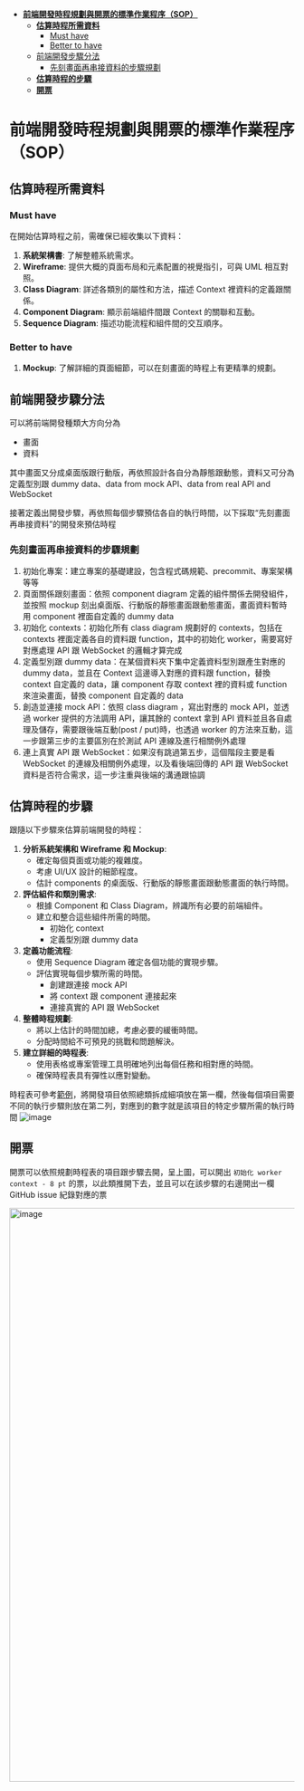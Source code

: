 - [**前端開發時程規劃與開票的標準作業程序（SOP）**](#前端開發時程規劃與開票的標準作業程序sop)
  - [**估算時程所需資料**](#估算時程所需資料)
    - [Must have](#must-have)
    - [Better to have](#better-to-have)
  - [前端開發步驟分法](#前端開發步驟分法)
    - [先刻畫面再串接資料的步驟規劃](#先刻畫面再串接資料的步驟規劃)
  - [**估算時程的步驟**](#估算時程的步驟)
  - [**開票**](#開票)

# **前端開發時程規劃與開票的標準作業程序（SOP）**

## **估算時程所需資料**

### Must have

在開始估算時程之前，需確保已經收集以下資料：

1. **系統架構書**: 了解整體系統需求。
2. **Wireframe**: 提供大概的頁面布局和元素配置的視覺指引，可與 UML 相互對照。
3. **Class Diagram**: 詳述各類別的屬性和方法，描述 Context 裡資料的定義跟關係。
4. **Component Diagram**: 顯示前端組件間跟 Context 的關聯和互動。
5. **Sequence Diagram**: 描述功能流程和組件間的交互順序。

### Better to have

1. **Mockup**: 了解詳細的頁面細節，可以在刻畫面的時程上有更精準的規劃。

## 前端開發步驟分法

可以將前端開發種類大方向分為

- 畫面
- 資料

其中畫面又分成桌面版跟行動版，再依照設計各自分為靜態跟動態，資料又可分為定義型別跟 dummy data、data from mock API、data from real API and WebSocket

接著定義出開發步驟，再依照每個步驟預估各自的執行時間，以下採取“先刻畫面再串接資料”的開發來預估時程

### 先刻畫面再串接資料的步驟規劃

1. 初始化專案：建立專案的基礎建設，包含程式碼規範、precommit、專案架構等等
2. 頁面關係跟刻畫面：依照 component diagram 定義的組件關係去開發組件，並按照 mockup 刻出桌面版、行動版的靜態畫面跟動態畫面，畫面資料暫時用 component 裡面自定義的 dummy data
3. 初始化 contexts：初始化所有 class diagram 規劃好的 contexts，包括在 contexts 裡面定義各自的資料跟 function，其中的初始化 worker，需要寫好對應處理 API 跟 WebSocket 的邏輯才算完成
4. 定義型別跟 dummy data：在某個資料夾下集中定義資料型別跟產生對應的 dummy data，並且在 Context 這邊導入對應的資料跟 function，替換 context 自定義的 data，讓 component 存取 context 裡的資料或 function 來渲染畫面，替換 component 自定義的 data
5. 創造並連接 mock API：依照 class diagram ，寫出對應的 mock API，並透過 worker 提供的方法調用 API，讓其餘的 context 拿到 API 資料並且各自處理及儲存，需要跟後端互動(post / put)時，也透過 worker 的方法來互動，這一步跟第三步的主要區別在於測試 API 連線及進行相關例外處理
6. 連上真實 API 跟 WebSocket：如果沒有跳過第五步，這個階段主要是看 WebSocket 的連線及相關例外處理，以及看後端回傳的 API 跟 WebSocket 資料是否符合需求，這一步注重與後端的溝通跟協調

## **估算時程的步驟**

跟隨以下步驟來估算前端開發的時程：

1. **分析系統架構和 Wireframe 和 Mockup**:
   - 確定每個頁面或功能的複雜度。
   - 考慮 UI/UX 設計的細節程度。
   - 估計 components 的桌面版、行動版的靜態畫面跟動態畫面的執行時間。
2. **評估組件和類別需求**:
   - 根據 Component 和 Class Diagram，辨識所有必要的前端組件。
   - 建立和整合這些組件所需的時間。
     - 初始化 context
     - 定義型別跟 dummy data
3. **定義功能流程**:
   - 使用 Sequence Diagram 確定各個功能的實現步驟。
   - 評估實現每個步驟所需的時間。
     - 創建跟連接 mock API
     - 將 context 跟 component 連接起來
     - 連接真實的 API 跟 WebSocket
4. **整體時程規劃**:
   - 將以上估計的時間加總，考慮必要的緩衝時間。
   - 分配時間給不可預見的挑戰和問題解決。
5. **建立詳細的時程表**:
   - 使用表格或專案管理工具明確地列出每個任務和相對應的時間。
   - 確保時程表具有彈性以應對變動。

時程表可參考[範例](https://docs.google.com/spreadsheets/d/1fe66z8XQebjy6l6a7IKOdNPFss5lLJGQJekMbqLu3sY/edit#gid=131886607)，將開發項目依照總類拆成細項放在第一欄，然後每個項目需要不同的執行步驟則放在第二列，對應到的數字就是該項目的特定步驟所需的執行時間
![image](https://github.com/CAFECA-IO/WorkGuidelines/assets/20677913/27436ced-32de-4552-96c6-41b4dc1c4cdb)

## **開票**

開票可以依照規劃時程表的項目跟步驟去開，呈上圖，可以開出 `初始化 worker context - 8 pt` 的票，以此類推開下去，並且可以在該步驟的右邊開出一欄 GitHub issue 紀錄對應的票

<img width="1014" alt="image" src="https://github.com/CAFECA-IO/WorkGuidelines/assets/20677913/4f08b6b8-868b-4bdb-9d19-ca5d9ea01733">
